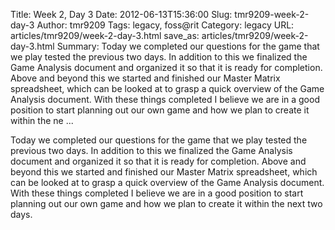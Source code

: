 Title: Week 2, Day 3
Date: 2012-06-13T15:36:00
Slug: tmr9209-week-2-day-3
Author: tmr9209
Tags: legacy, foss@rit
Category: legacy
URL: articles/tmr9209/week-2-day-3.html
save_as: articles/tmr9209/week-2-day-3.html
Summary: Today we completed our questions for the game that we play tested the previous two days. In addition to this we finalized the Game Analysis document and organized it so that it is ready for completion. Above and beyond this we started and finished our Master Matrix spreadsheet, which can be looked at to grasp a quick overview of the Game Analysis document. With these things completed I believe we are in a good position to start planning out our own game and how we plan to create it within the ne ... 

Today we completed our questions for the game that we play tested the previous
two days. In addition to this we finalized the Game Analysis document and
organized it so that it is ready for completion. Above and beyond this we
started and finished our Master Matrix spreadsheet, which can be looked at to
grasp a quick overview of the Game Analysis document. With these things
completed I believe we are in a good position to start planning out our own
game and how we plan to create it within the next two days.

